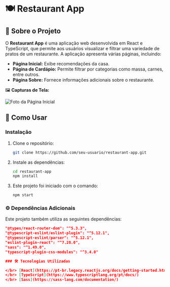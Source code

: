 # 🍽️ Restaurant App

## 📝 Sobre o Projeto

O **Restaurant App** é uma aplicação web desenvolvida em React e TypeScript, que permite aos usuários visualizar e filtrar uma variedade de pratos de um restaurante. A aplicação apresenta várias páginas, incluindo:

- **Página Inicial:** Exibe recomendações da casa.
- **Página de Cardápio:** Permite filtrar por categorias como massa, carnes, entre outros.
- **Página Sobre:** Fornece informações adicionais sobre o restaurante.

🖼️ **Capturas de Tela:**

![Foto da Página Inicial](https://github.com/Matheus1415/restaurante/blob/main/fotoReadm.png)

## 🚀 Como Usar

### Instalação

1. Clone o repositório:

    ```bash
    git clone https://github.com/seu-usuario/restaurant-app.git
    ```

2. Instale as dependências:

    ```bash
    cd restaurant-app
    npm install
    ```

3. Este projeto foi iniciado com o comando:

    ```bash
    npm start
    ```

### ⚙️ Dependências Adicionais

Este projeto também utiliza as seguintes dependências:

```json
"@types/react-router-dom": "^5.3.3",
"@typescript-eslint/eslint-plugin": "^5.12.1",
"@typescript-eslint/parser": "^5.12.1",
"eslint-plugin-react": "^7.28.0",
"sass": "^1.49.0",
"typescript-plugin-css-modules": "^3.4.0"

### 🛠️ Tecnologias Utilizadas

</br> [React](https://pt-br.legacy.reactjs.org/docs/getting-started.html) 
</br> [TypeScript](https://www.typescriptlang.org/pt/docs/)
</br> [Sass](https://sass-lang.com/documentation/) 

